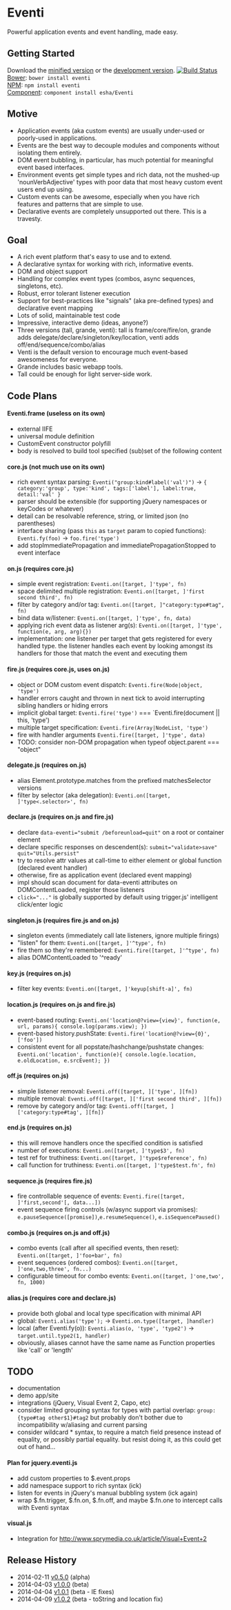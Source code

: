# Eventi

Powerful application events and event handling, made easy.

## Getting Started
Download the [minified version][min] or the [development version][max]. [![Build Status](https://travis-ci.org/esha/Eventi.png?branch=master)](https://travis-ci.org/esha/Eventi)  
[Bower][bower]: `bower install eventi`  
[NPM][npm]: `npm install eventi`   
[Component][component]: `component install esha/Eventi`  

[min]: https://raw.github.com/esha/Eventi/master/dist/Eventi.min.js
[max]: https://raw.github.com/esha/Eventi/master/dist/Eventi.js
[npm]: https://npmjs.org/package/eventi
[bower]: http://bower.io/
[component]: http://component.io/

## Motive

* Application events (aka custom events) are usually under-used or poorly-used in applications.
* Events are the best way to decouple modules and components without isolating them entirely.
* DOM event bubbling, in particular, has much potential for meaningful event based interfaces.
* Environment events get simple types and rich data, not the mushed-up 'nounVerbAdjective' types with poor data that most heavy custom event users end up using.
* Custom events can be awesome, especially when you have rich features and patterns that are simple to use.
* Declarative events are completely unsupported out there. This is a travesty.

## Goal
* A rich event platform that's easy to use and to extend.
* A declarative syntax for working with rich, informative events.
* DOM and object support
* Handling for complex event types (combos, async sequences, singletons, etc).
* Robust, error tolerant listener execution
* Support for best-practices like "signals" (aka pre-defined types) and declarative event mapping
* Lots of solid, maintainable test code
* Impressive, interactive demo (ideas, anyone?)
* Three versions (tall, grande, venti): tall is frame/core/fire/on, grande adds delegate/declare/singleton/key/location, venti adds off/end/sequence/combo/alias
* Venti is the default version to encourage much event-based awesomeness for everyone.
* Grande includes basic webapp tools.
* Tall could be enough for light server-side work.

## Code Plans

#### Eventi.frame (useless on its own)
* external IIFE
* universal module definition
* CustomEvent constructor polyfill
* body is resolved to build tool specified (sub)set of the following content

#### core.js (not much use on its own)
* rich event syntax parsing: `Eventi("group:kind#label('val')")` -> `{ category:'group', type:'kind', tags:['label'], label:true, detail:'val' }`
* parser should be extensible (for supporting jQuery namespaces or keyCodes or whatever)
* detail can be resolvable reference, string, or limited json (no parentheses)
* interface sharing (pass `this` as `target` param to copied functions): `Eventi.fy(foo)` -> `foo.fire('type')`
* add stopImmediatePropagation and immediatePropagationStopped to event interface

#### on.js (requires core.js)
* simple event registration: `Eventi.on([target, ]'type', fn)`
* space delimited multiple registration: `Eventi.on([target, ]'first second third', fn)`
* filter by category and/or tag: `Eventi.on([target, ]"category:type#tag", fn)`
* bind data w/listener: `Eventi.on([target, ]'type', fn, data)`
* applying rich event data as listener arg(s): `Eventi.on([target, ]'type', function(e, arg, arg){})`
* implementation: one listener per target that gets registered for every handled type. the listener handles each event by looking amongst its handlers for those that match the event and executing them

#### fire.js (requires core.js, uses on.js)
* object or DOM custom event dispatch: `Eventi.fire(Node|object, 'type')`
* handler errors caught and thrown in next tick to avoid interrupting sibling handlers or hiding errors
* implicit global target: `Eventi.fire('type')` === `Eventi.fire(document || this, 'type')
* multiple target specification: `Eventi.fire(Array|NodeList, 'type')`
* fire with handler arguments `Eventi.fire([target, ]'type', data)`
* TODO: consider non-DOM propagation when typeof object.parent === "object"


#### delegate.js (requires on.js)
* alias Element.prototype.matches from the prefixed matchesSelector versions
* filter by selector (aka delegation): `Eventi.on([target, ]'type<.selector>', fn)`

#### declare.js (requires on.js and fire.js)
* declare `data-eventi="submit /beforeunload=quit"` on a root or container element
* declare specific responses on descendent(s): `submit="validate>save" quit="Utils.persist"`
* try to resolve attr values at call-time to either element or global function (declared event handler)
* otherwise, fire as application event (declared event mapping)
* impl should scan document for data-eventi attributes on DOMContentLoaded, register those listeners
* `click="..."` is globally supported by default using trigger.js' intelligent click/enter logic

#### singleton.js (requires fire.js and on.js)
* singleton events (immediately call late listeners, ignore multiple firings)
* "listen" for them: `Eventi.on([target, ]'^type', fn)`
* fire them so they're remembered: `Eventi.fire([target, ]'^type', fn)`
* alias DOMContentLoaded to '^ready'

#### key.js (requires on.js)
* filter key events: `Eventi.on([target, ]'keyup[shift-a]', fn)`

#### location.js (requires on.js and fire.js)
* event-based routing: `Eventi.on('location@?view={view}', function(e, url, params){ console.log(params.view); })`
* event-based history.pushState: `Eventi.fire('location@?view={0}', ['foo'])`
* consistent event for all popstate/hashchange/pushstate changes: `Eventi.on('location', function(e){ console.log(e.location, e.oldLocation, e.srcEvent); })`


#### off.js (requires on.js)
* simple listener removal: `Eventi.off([target, ]['type', ][fn])`
* multiple removal: `Eventi.off([target, ]['first second third', ][fn])`
* remove by category and/or tag: `Eventi.off([target, ]['category:type#tag', ][fn])`

#### end.js (requires on.js)
* this will remove handlers once the specified condition is satisfied
* number of executions: `Eventi.on([target, ]'type$3', fn)`
* test ref for truthiness: `Eventi.on([target, ]'type$reference', fn)`
* call function for truthiness: `Eventi.on([target, ]'type$test.fn', fn)`

#### sequence.js (requires fire.js)
* fire controllable sequence of events: `Eventi.fire([target, ]'first,second'[, data...])`
* event sequence firing controls (w/async support via promises): `e.pauseSequence([promise])`,`e.resumeSequence()`, `e.isSequencePaused()`

#### combo.js (requires on.js and off.js)
* combo events (call after all specified events, then reset): `Eventi.on([target, ]'foo+bar', fn)`
* event sequences (ordered combos): `Eventi.on([target, ]'one,two,three', fn...)`
* configurable timeout for combo events: `Eventi.on([target, ]'one,two', fn, 1000)`

#### alias.js (requires core and declare.js)
* provide both global and local type specification with minimal API
* global: `Eventi.alias('type');` -> `Eventi.on.type([target, ]handler)`
* local (after Eventi.fy(o)): `Eventi.alias(o, 'type', 'type2')` -> `target.until.type2(1, handler)`
* obviously, aliases cannot have the same name as Function properties like 'call' or 'length'

## TODO
* documentation
* demo app/site
* integrations (jQuery, Visual Event 2, Capo, etc)
* consider limited grouping syntax for types with partial overlap: `group:{type#tag other$1}#tag2` but probably don't bother due to incompatibility w/aliasing and current parsing
* consider wildcard * syntax, to require a match field presence instead of equality, or possibly partial equality. but resist doing it, as this could get out of hand...

#### Plan for jquery.eventi.js
* add custom properties to $.event.props
* add namespace support to rich syntax (ick)
* listen for events in jQuery's manual bubbling system (ick again)
* wrap $.fn.trigger, $.fn.on, $.fn.off, and maybe $.fn.one to intercept calls with Eventi syntax

#### visual.js
* Integration for http://www.sprymedia.co.uk/article/Visual+Event+2


## Release History
* 2014-02-11 [v0.5.0][] (alpha)
* 2014-04-03 [v1.0.0][] (beta)
* 2014-04-04 [v1.0.1][] (beta - IE fixes)
* 2014-04-09 [v1.0.2][] (beta - toString and location fix)

[v0.5.0]: https://github.com/esha/Eventi/tree/0.5.0
[v1.0.0]: https://github.com/esha/Eventi/tree/1.0.0
[v1.0.1]: https://github.com/esha/Eventi/tree/1.0.1
[v1.0.2]: https://github.com/esha/Eventi/tree/1.0.2
